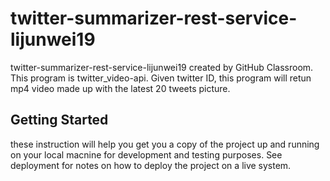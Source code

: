 # twitter-summarizer-rest-service-lijunwei19
twitter-summarizer-rest-service-lijunwei19 created by GitHub Classroom. This program is twitter_video-api. Given twitter ID, this program will retun mp4 video made up with the latest 20 tweets picture. 
## Getting Started 
these instruction will help you get you a copy of the project up and running on your local macnine for development and testing purposes. See deployment for notes on how to deploy the project on a live system.
